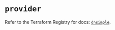 # `provider`

Refer to the Terraform Registry for docs: [`dnsimple`](https://registry.terraform.io/providers/dnsimple/dnsimple/1.5.0/docs).
